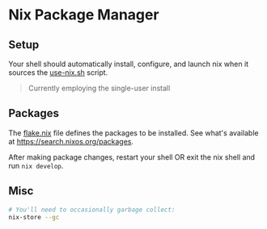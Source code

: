# Nix Package Manager

## Setup
Your shell should automatically install, configure, and launch nix when it sources the [use-nix.sh](./use-nix.sh) script.
>Currently employing the single-user install

## Packages
The [flake.nix](./flake.nix) file defines the packages to be installed. See what's available at https://search.nixos.org/packages.

After making package changes, restart your shell OR exit the nix shell and run `nix develop`.

## Misc
```bash
# You'll need to occasionally garbage collect:
nix-store --gc
```
